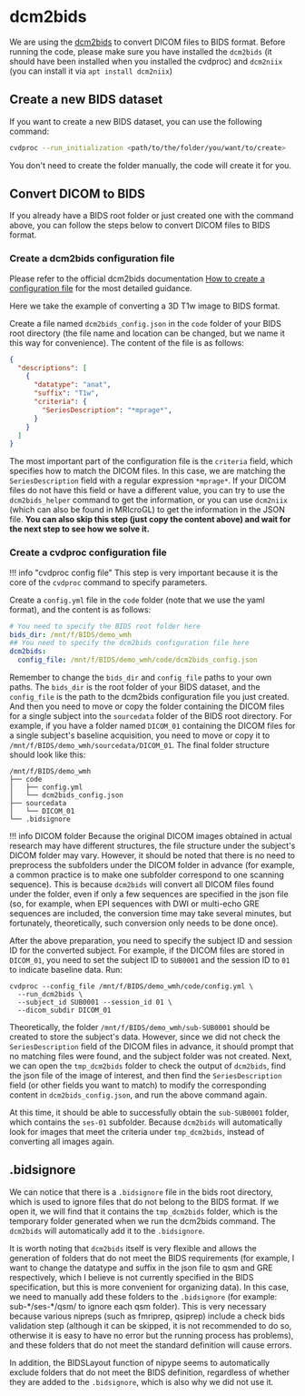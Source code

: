 # dcm2bids

We are using the [dcm2bids](https://unfmontreal.github.io/Dcm2Bids/3.1.1/) to convert DICOM files to BIDS format. Before running the code, please make sure you have installed the `dcm2bids` (it should have been installed when you installed the cvdproc) and `dcm2niix` (you can install it via `apt install dcm2niix`)

## Create a new BIDS dataset

If you want to create a new BIDS dataset, you can use the following command:

```bash
cvdproc --run_initialization <path/to/the/folder/you/want/to/create>
```

You don't need to create the folder manually, the code will create it for you.

## Convert DICOM to BIDS

If you already have a BIDS root folder or just created one with the command above, you can follow the steps below to convert DICOM files to BIDS format.

### Create a dcm2bids configuration file

Please refer to the official dcm2bids documentation [How to create a configuration file](https://unfmontreal.github.io/Dcm2Bids/3.2.0/how-to/create-config-file/) for the most detailed guidance.

Here we take the example of converting a 3D T1w image to BIDS format.

Create a file named `dcm2bids_config.json` in the `code` folder of your BIDS root directory (the file name and location can be changed, but we name it this way for convenience). The content of the file is as follows:

```json
{
  "descriptions": [
    {
      "datatype": "anat",
      "suffix": "T1w",
      "criteria": {
        "SeriesDescription": "*mprage*",
      }
    }
  ]
}
```

The most important part of the configuration file is the `criteria` field, which specifies how to match the DICOM files. In this case, we are matching the `SeriesDescription` field with a regular expression `*mprage*`. If your DICOM files do not have this field or have a different value, you can try to use the `dcm2bids_helper` command to get the information, or you can use `dcm2niix` (which can also be found in MRIcroGL) to get the information in the JSON file. **You can also skip this step (just copy the content above) and wait for the next step to see how we solve it.**

### Create a cvdproc configuration file

!!! info "cvdproc config file"
    This step is very important because it is the core of the `cvdproc` command to specify parameters.

Create a `config.yml` file in the `code` folder (note that we use the yaml format), and the content is as follows:

```yml
# You need to specify the BIDS root folder here
bids_dir: /mnt/f/BIDS/demo_wmh
## You need to specify the dcm2bids configuration file here
dcm2bids: 
  config_file: /mnt/f/BIDS/demo_wmh/code/dcm2bids_config.json
```

Remember to change the `bids_dir` and `config_file` paths to your own paths. The `bids_dir` is the root folder of your BIDS dataset, and the `config_file` is the path to the dcm2bids configuration file you just created. And then you need to move or copy the folder containing the DICOM files for a single subject into the `sourcedata` folder of the BIDS root directory. For example, if you have a folder named `DICOM_01` containing the DICOM files for a single subject's baseline acquisition, you need to move or copy it to `/mnt/f/BIDS/demo_wmh/sourcedata/DICOM_01`. The final folder structure should look like this:

```
/mnt/f/BIDS/demo_wmh
├── code
│   ├── config.yml
│   └── dcm2bids_config.json
├── sourcedata
│   └── DICOM_01
└── .bidsignore
```

!!! info DICOM folder
    Because the original DICOM images obtained in actual research may have different structures, the file structure under the subject's DICOM folder may vary. However, it should be noted that there is no need to preprocess the subfolders under the DICOM folder in advance (for example, a common practice is to make one subfolder correspond to one scanning sequence). This is because `dcm2bids` will convert all DICOM files found under the folder, even if only a few sequences are specified in the json file (so, for example, when EPI sequences with DWI or multi-echo GRE sequences are included, the conversion time may take several minutes, but fortunately, theoretically, such conversion only needs to be done once).

After the above preparation, you need to specify the subject ID and session ID for the converted subject. For example, if the DICOM files are stored in `DICOM_01`, you need to set the subject ID to `SUB0001` and the session ID to `01` to indicate baseline data. Run:

```
cvdproc --config_file /mnt/f/BIDS/demo_wmh/code/config.yml \
  --run_dcm2bids \
  --subject_id SUB0001 --session_id 01 \
  --dicom_subdir DICOM_01
```

Theoretically, the folder `/mnt/f/BIDS/demo_wmh/sub-SUB0001` should be created to store the subject's data. However, since we did not check the `SeriesDescription` field of the DICOM files in advance, it should prompt that no matching files were found, and the subject folder was not created. Next, we can open the `tmp_dcm2bids` folder to check the output of `dcm2bids`, find the json file of the image of interest, and then find the `SeriesDescription` field (or other fields you want to match) to modify the corresponding content in `dcm2bids_config.json`, and run the above command again.

At this time, it should be able to successfully obtain the `sub-SUB0001` folder, which contains the `ses-01` subfolder. Because `dcm2bids` will automatically look for images that meet the criteria under `tmp_dcm2bids`, instead of converting all images again.

## .bidsignore

We can notice that there is a `.bidsignore` file in the bids root directory, which is used to ignore files that do not belong to the BIDS format. If we open it, we will find that it contains the `tmp_dcm2bids` folder, which is the temporary folder generated when we run the dcm2bids command. The `dcm2bids` will automatically add it to the `.bidsignore`.

It is worth noting that `dcm2bids` itself is very flexible and allows the generation of folders that do not meet the BIDS requirements (for example, I want to change the datatype and suffix in the json file to qsm and GRE respectively, which I believe is not currently specified in the BIDS specification, but this is more convenient for organizing data). In this case, we need to manually add these folders to the `.bidsignore` (for example: sub-\*/ses-\*/qsm/ to ignore each qsm folder). This is very necessary because various nipreps (such as fmriprep, qsiprep) include a check bids validation step (although it can be skipped, it is not recommended to do so, otherwise it is easy to have no error but the running process has problems), and these folders that do not meet the standard definition will cause errors.

In addition, the BIDSLayout function of nipype seems to automatically exclude folders that do not meet the BIDS definition, regardless of whether they are added to the `.bidsignore`, which is also why we did not use it.